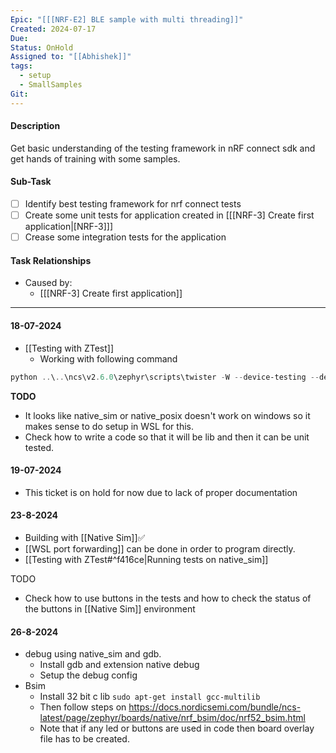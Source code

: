 ```yaml
---
Epic: "[[[NRF-E2] BLE sample with multi threading]]"
Created: 2024-07-17
Due: 
Status: OnHold
Assigned to: "[[Abhishek]]"
tags:
  - setup
  - SmallSamples
Git:
---
```

#### Description
Get basic understanding of the testing framework in nRF connect sdk and get hands of training with some samples.
#### Sub-Task
- [ ] Identify best testing framework for nrf connect tests
- [ ] Create some unit tests for application created in [[[NRF-3] Create first application|[NRF-3]\]]
- [ ] Crease some integration tests for the application

#### Task Relationships
- Caused by:
	- [[[NRF-3] Create first application]]

---
#### 18-07-2024
- [[Testing with ZTest]]
	- Working with following command
```powershell
python ..\..\ncs\v2.6.0\zephyr\scripts\twister -W --device-testing --device-serial COM9 --west-runner=nrfjprog --west-flash="--erase,--softreset" -p nrf52840dk_nrf52840 -T .\blinkyLED\tests\
```

**TODO**
- It looks like native_sim or native_posix doesn't work on windows so it makes sense to do setup in WSL for this. 
- Check how to write a code so that it will be lib and then it can be unit tested.

#### 19-07-2024
- This ticket is on hold for now due to lack of proper documentation

#### 23-8-2024
- Building with [[Native Sim]]✅
- [[WSL port forwarding]] can be done in order to program directly.
- [[Testing with ZTest#^f416ce|Running tests on native_sim]]

TODO
- Check how to use buttons in the tests and how to check the status of the buttons in [[Native Sim]] environment

#### 26-8-2024
- debug using native_sim and gdb. 
	- Install gdb and extension native debug 
	- Setup the debug config
- Bsim
	- Install 32 bit c lib ``sudo apt-get install gcc-multilib``
	- Then follow steps on https://docs.nordicsemi.com/bundle/ncs-latest/page/zephyr/boards/native/nrf_bsim/doc/nrf52_bsim.html
	- Note that if any led or buttons are used in code then board overlay file has to be created.